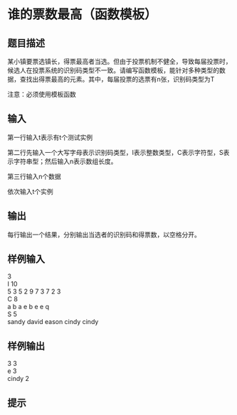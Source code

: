# 谁的票数最高（函数模板）  
  
## 题目描述  
某小镇要票选镇长，得票最高者当选。但由于投票机制不健全，导致每届投票时，候选人在投票系统的识别码类型不一致。请编写函数模板，能针对多种类型的数据，查找出得票最高的元素。其中，每届投票的选票有n张，识别码类型为T  
  
注意：必须使用模板函数  
  
## 输入  
第一行输入t表示有t个测试实例  
  
第二行先输入一个大写字母表示识别码类型，I表示整数类型，C表示字符型，S表示字符串型；然后输入n表示数组长度。  
  
第三行输入n个数据  
  
依次输入t个实例  
  
## 输出  
每行输出一个结果，分别输出当选者的识别码和得票数，以空格分开。  
  
## 样例输入  
3  
I 10  
5 3 5 2 9 7 3 7 2 3  
C 8  
a b a e b e e q  
S 5  
sandy david eason cindy cindy  
## 样例输出  
3 3  
e 3  
cindy 2  
## 提示  
  
